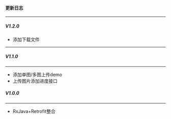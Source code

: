 #### 更新日志
***
##### V1.2.0
* 添加下载文件
***
##### V1.1.0
***
* 添加单图/多图上传demo
* 上传图片添加进度接口


##### V1.0.0
***
* RxJava+Retrofit整合